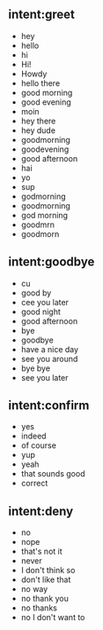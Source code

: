 ## intent:greet

- hey
- hello
- hi
- Hi!
- Howdy
- hello there
- good morning
- good evening
- moin
- hey there
- hey dude
- goodmorning
- goodevening
- good afternoon
- hai
- yo
- sup
- godmorning
- goodmorning
- god morning
- goodmrn
- goodmorn

## intent:goodbye

- cu
- good by
- cee you later
- good night
- good afternoon
- bye
- goodbye
- have a nice day
- see you around
- bye bye
- see you later

## intent:confirm

- yes
- indeed
- of course
- yup
- yeah
- that sounds good
- correct

## intent:deny

- no
- nope
- that's not it
- never
- I don't think so
- don't like that
- no way
- no thank you
- no thanks
- no I don't want to

